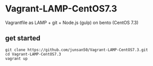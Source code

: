 # Vagrant-LAMP-CentOS7.3
Vagrantfile as LAMP + git + Node.js (gulp) on bento (CentOS 7.3)

## get started

```
git clone https://github.com/junsan50/Vagrant-LAMP-CentOS7.3.git
cd Vagrant-LAMP-CentOS7.3
vagrant up
```
